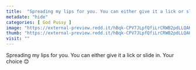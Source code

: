 ```yaml
---
title:  "Spreading my lips for you. You can either give it a lick or slide in. Your choice 😊"
metadate: "hide"
categories: [ God Pussy ]
image: "https://external-preview.redd.it/hBqk-CPV7JLpfQfiLrCRWB2pdLLQAKa_qwOCNZRsNVY.jpg?auto=webp&s=ca6b15ebf243047e0f18a532eb1201c7a0592b73"
thumb: "https://external-preview.redd.it/hBqk-CPV7JLpfQfiLrCRWB2pdLLQAKa_qwOCNZRsNVY.jpg?width=1080&crop=smart&auto=webp&s=beea9af946247baa9e7a1d5adfb7b41ef7dd9b02"
visit: ""
---
```

Spreading my lips for you. You can either give it a lick or slide in. Your choice 😊
